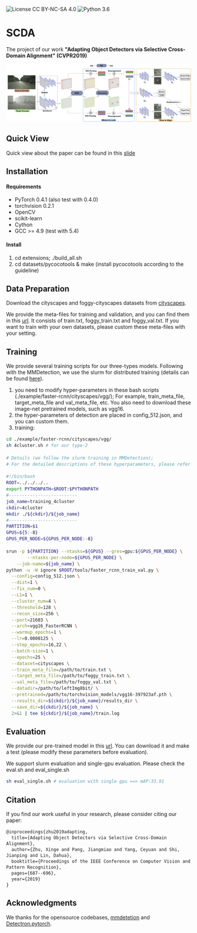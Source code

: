 ![License CC BY-NC-SA 4.0](https://img.shields.io/badge/license-CC4.0-blue.svg)
![Python 3.6](https://img.shields.io/badge/python-3.6-green.svg)

# SCDA

 The project of our work **"Adapting Object Detectors via Selective Cross-Domain Alignment" (CVPR2019)**

![img|center](./img/pipeline4.png)


## Quick View
Quick view about the paper can be found in this [slide](https://drive.google.com/open?id=1P7gf9dicO1K07l-btBRgG3hZM9ofl0kC)

## Installation
#### Requirements
- PyTorch 0.4.1 (also test with 0.4.0)
- torchvision 0.2.1
- OpenCV
- scikit-learn
- Cython
- GCC >= 4.9 (test with 5.4)

#### Install
1. cd extensions; ./build_all.sh
2. cd datasets/pycocotools & make  (install pycocotools according to the guideline)

## Data Preparation
Download the cityscapes and foggy-cityscapes datasets from [cityscapes](https://www.cityscapes-dataset.com/downloads/).

We provide the meta-files for training and validation, and you can find them in this [url](https://drive.google.com/open?id=1Cv6pLJh0E5elvhhTcXaH6eZXDvN8KfEX). It consists of train.txt, foggy_train.txt and foggy_val.txt. If you want to train with your own datasets, please custom these meta-files with your setting.

## Training
We provide several training scripts for our three-types models. Following with the MMDetection, we use the slurm for distributed training (details can be found [here](https://github.com/open-mmlab/mmdetection/blob/master/tools/slurm_train.sh)). 

1. you need to modify hyper-parameters in these bash scripts (./example/faster-rcnn/cityscapes/vgg/); For example, train_meta_file, target_meta_file and val_meta_file, etc.
You also need to download these image-net pretrained models, such as vgg16.
2. the hyper-parameters of detection are placed in config_512.json, and you can custom them.
3. training:
```bash
cd ./example/faster-rcnn/cityscapes/vgg/
sh 4cluster.sh # for our type-2

# Details (we follow the slurm training in MMDetection); 
# For the detailed descriptions of these hyperparameters, please refer to the ./tools/faster_rcnn_train_val.py

#!/bin/bash
ROOT=../../../..
export PYTHONPATH=$ROOT:$PYTHONPATH
#--------------------------
job_name=training_4cluster
ckdir=4cluster
mkdir ./${ckdir}/${job_name}
#--------------------------
PARTITION=$1
GPUS=${5:-8}
GPUS_PER_NODE=${GPUS_PER_NODE:-8}

srun -p ${PARTITION} --ntasks=${GPUS} --gres=gpu:${GPUS_PER_NODE} \
		--ntasks-per-node=${GPUS_PER_NODE} \
    --job-name=${job_name} \
python -u -W ignore $ROOT/tools/faster_rcnn_train_val.py \
  --config=config_512.json \
  --dist=1 \
  --fix_num=0 \
  --L1=1 \
  --cluster_num=4 \
  --threshold=128 \
  --recon_size=256 \
  --port=21603 \
  --arch=vgg16_FasterRCNN \
  --warmup_epochs=1 \
  --lr=0.0000125 \
  --step_epochs=16,22 \
  --batch-size=1 \
  --epochs=25 \
  --dataset=cityscapes \
  --train_meta_file=/path/to/train.txt \
  --target_meta_file=/path/to/foggy_train.txt \
  --val_meta_file=/path/to/foggy_val.txt \
  --datadir=/path/to/leftImg8bit/ \
  --pretrained=/path/to/torchvision_models/vgg16-397923af.pth \
  --results_dir=${ckdir}/${job_name}/results_dir \
  --save_dir=${ckdir}/${job_name} \
  2>&1 | tee ${ckdir}/${job_name}/train.log

```


## Evaluation
We provide our pre-trained model in this [url](https://drive.google.com/open?id=1FlQePvlavZVgmzBik6IdcG_xWh0xtROz). You can download it and make a test (please modify these parameters before evaluation).

We support slurm evaluation and single-gpu evaluation. Please check the eval.sh and eval_single.sh
```bash
sh eval_single.sh # evaluation with single gpu ==> mAP:33.91
```

## Citation
If you find our work useful in your research, please consider citing our paper:
```
@inproceedings{zhu2019adapting,
  title={Adapting Object Detectors via Selective Cross-Domain Alignment},
  author={Zhu, Xinge and Pang, Jiangmiao and Yang, Ceyuan and Shi, Jianping and Lin, Dahua},
  booktitle={Proceedings of the IEEE Conference on Computer Vision and Pattern Recognition},
  pages={687--696},
  year={2019}
}
```

## Acknowledgments
We thanks for the opensource codebases, [mmdetetion](https://github.com/open-mmlab/mmdetection) and [Detectron.pytorch](https://github.com/roytseng-tw/Detectron.pytorch).

